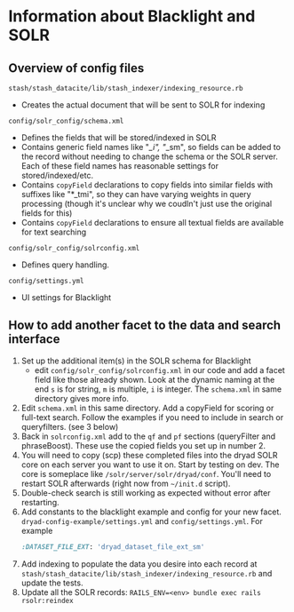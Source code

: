 # Information about Blacklight and SOLR

## Overview of config files

`stash/stash_datacite/lib/stash_indexer/indexing_resource.rb`
- Creates the actual document that will be sent to SOLR for indexing

`config/solr_config/schema.xml`
- Defines the fields that will be stored/indexed in SOLR
- Contains generic field names like "*_i", "*_sm", so fields can be added to the
  record without needing to change the schema or the SOLR server. Each of these
  field names has reasonable settings for stored/indexed/etc.
- Contains `copyField` declarations to copy fields into similar fields with
  suffixes like "*_tmi", so they can have varying weights in query processing
  (though it's unclear why we coudln't just use the original fields for this)
- Contains `copyField` declarations to ensure all textual fields are available
  for text searching

`config/solr_config/solrconfig.xml`
- Defines query handling.

`config/settings.yml`
- UI settings for Blacklight


## How to add another facet to the data and search interface

1. Set up the additional item(s) in the SOLR schema for Blacklight
   - edit `config/solr_config/solrconfig.xml` in our code and add a facet field
      like those already shown. Look at the dynamic naming at the end `s` is for string,
      `m` is multiple, `i` is integer. The `schema.xml` in same directory gives more info.
2. Edit `schema.xml` in this same directory. Add a copyField for scoring or
   full-text search. Follow the examples if you need to include in search or queryfilters. (see 3 below)
3. Back in `solrconfig.xml` add to the `qf` and `pf` sections (queryFilter and phraseBoost).
   These use the copied fields you set up in number 2.
4. You will need to copy (scp) these completed files into the dryad SOLR core on
   each server you want to use it on. Start by testing on dev. The core is someplace
   like `/solr/server/solr/dryad/conf`. You'll need to restart SOLR
   afterwards (right now from `~/init.d` script).
5. Double-check search is still working as expected without error after restarting.
6. Add constants to the blacklight example and config for your new facet.
   `dryad-config-example/settings.yml` and `config/settings.yml`. For example
    ```ruby
    :DATASET_FILE_EXT: 'dryad_dataset_file_ext_sm'
    ```
7. Add indexing to populate the data you desire into each record at
   `stash/stash_datacite/lib/stash_indexer/indexing_resource.rb` and update the tests.
8. Update all the SOLR records: `RAILS_ENV=<env> bundle exec rails rsolr:reindex`
